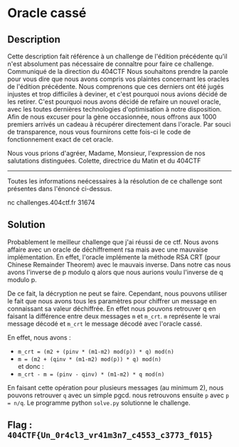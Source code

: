# Oracle cassé

## Description

Cette description fait référence à un challenge de l'édition précédente qu'il n'est absolument pas nécessaire de connaître pour faire ce challenge.
Communiqué de la direction du 404CTF
Nous souhaitons prendre la parole pour vous dire que nous avons compris vos plaintes concernant les oracles de l'édition précédente. Nous comprenons que ces derniers ont été jugés injustes et trop difficiles à deviner, et c'est pourquoi nous avions décidé de les retirer. C'est pourquoi nous avons décidé de refaire un nouvel oracle, avec les toutes dernières technologies d'optimisation à notre disposition. Afin de nous excuser pour la gène occasionnée, nous offrons aux 1000 premiers arrivés un cadeau à récupérer directement dans l'oracle. Par souci de transparence, nous vous fournirons cette fois-ci le code de fonctionnement exact de cet oracle.

Nous vous prions d'agréer, Madame, Monsieur, l'expression de nos salutations distinguées.
Colette, directrice du Matin et du 404CTF

---

Toutes les informations neécessaires à la résolution de ce challenge sont présentes dans l'énoncé ci-dessus.

nc challenges.404ctf.fr 31674

## Solution

Probablement le meilleur challenge que j'ai réussi de ce ctf. Nous avons affaire avec un oracle de déchiffrement rsa mais avec une mauvaise implémentation. En effet, l'oracle implémente la méthode RSA CRT (pour Chinese Remainder Theorem) avec le mauvais inverse. Dans notre cas nous avons l'inverse de p modulo q alors que nous aurions voulu l'inverse de q modulo p.

De ce fait, la décryption ne peut se faire. Cependant, nous pouvons utiliser le fait que nous avons tous les paramètres pour chiffrer un message en connaissant sa valeur déchiffrée. En effet nous pouvons retrouver q en faisant la différence entre deux messages `m` et `m_crt`. `m` représente le vrai message décodé et `m_crt` le message décodé avec l'oracle cassé.

En effet, nous avons :

- `m_crt = (m2 + (pinv * (m1-m2) mod(p)) * q) mod(n)`
- `m = (m2 + (qinv * (m1-m2) mod(p)) * q) mod(n)`  
  et donc :
- `m_crt - m = (pinv - qinv) * (m1-m2) * q mod(n)`

En faisant cette opération pour plusieurs messages (au minimum 2), nous pouvons retrouver `q` avec un simple pgcd. nous retrouvons ensuite `p` avec `p = n/q`. Le programme python `solve.py` solutionne le challenge.

## Flag : `404CTF{Un_0r4cl3_vr41m3n7_c4553_c3773_f015}`

